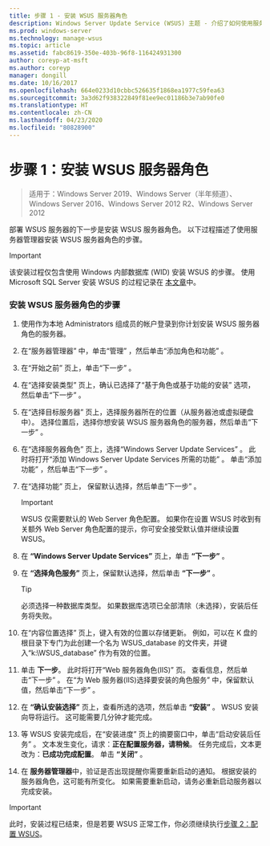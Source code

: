 ```yaml
---
title: 步骤 1 - 安装 WSUS 服务器角色
description: Windows Server Update Service (WSUS) 主题 - 介绍了如何使用服务器管理器安装服务器角色
ms.prod: windows-server
ms.technology: manage-wsus
ms.topic: article
ms.assetid: fabc8619-350e-403b-96f8-116424931300
author: coreyp-at-msft
ms.author: coreyp
manager: dongill
ms.date: 10/16/2017
ms.openlocfilehash: 664e0233d10cbbc526635f1868ea1977c59fea63
ms.sourcegitcommit: 3a3d62f938322849f81ee9ec01186b3e7ab90fe0
ms.translationtype: HT
ms.contentlocale: zh-CN
ms.lasthandoff: 04/23/2020
ms.locfileid: "80828900"
---
```

# <a name="step-1-install-the-wsus-server-role"></a>步骤 1：安装 WSUS 服务器角色

>适用于：Windows Server 2019、Windows Server（半年频道）、Windows Server 2016、Windows Server 2012 R2、Windows Server 2012

部署 WSUS 服务器的下一步是安装 WSUS 服务器角色。 以下过程描述了使用服务器管理器安装 WSUS 服务器角色的步骤。

> [!IMPORTANT]
> 该安装过程仅包含使用 Windows 内部数据库 (WID) 安装 WSUS 的步骤。 使用 Microsoft SQL Server 安装 WSUS 的过程记录在 [本文章](https://social.technet.microsoft.com/wiki/contents/articles/10020.installing-wsus-server-role-on-windows-server-2012-with-microsoft-sql-database.aspx)中。

### <a name="to-install-the-wsus-server-role"></a>安装 WSUS 服务器角色的步骤

1.  使用作为本地 Administrators 组成员的帐户登录到你计划安装 WSUS 服务器角色的服务器。

2.  在“服务器管理器”  中，单击“管理”  ，然后单击“添加角色和功能”  。

3.  在“开始之前”  页上，单击“下一步”  。

4.  在“选择安装类型”  页上，确认已选择了“基于角色或基于功能的安装”  选项，然后单击“下一步”  。

5.  在“选择目标服务器”  页上，选择服务器所在的位置（从服务器池或虚拟硬盘中）。 选择位置后，选择你想安装 WSUS 服务器角色的服务器，然后单击“下一步”  。

6.  在“选择服务器角色”  页上，选择“Windows Server Update Services”  。  此时将打开“添加 Windows Server Update Services 所需的功能”  。 单击“添加功能”  ，然后单击“下一步”  。

7.  在“选择功能”  页上， 保留默认选择，然后单击“下一步”  。

    > [!IMPORTANT]
    > WSUS 仅需要默认的 Web Server 角色配置。 如果你在设置 WSUS 时收到有关额外 Web Server 角色配置的提示，你可安全接受默认值并继续设置 WSUS。

8.  在 **“Windows Server Update Services”** 页上，单击 **“下一步”** 。

9. 在 **“选择角色服务”** 页上，保留默认选择，然后单击 **“下一步”** 。

    > [!TIP]
    > 必须选择一种数据库类型。 如果数据库选项已全部清除（未选择），安装后任务将失败。

10. 在“内容位置选择”  页上，键入有效的位置以存储更新。 例如，可以在 K 盘的根目录下专门为此创建一个名为 WSUS_database 的文件夹，并键入“k:\WSUS_database”  作为有效的位置。

11. 单击 **下一步**。 此时将打开“Web 服务器角色(IIS)”  页。 查看信息，然后单击“下一步”  。 在“为 Web 服务器(IIS)选择要安装的角色服务”  中，保留默认值，然后单击“下一步”  。

12. 在 **“确认安装选择”** 页上，查看所选的选项，然后单击 **“安装”** 。 WSUS 安装向导将运行。 这可能需要几分钟才能完成。

13. 等 WSUS 安装完成后，在“安装进度”  页上的摘要窗口中，单击“启动安装后任务”  。 文本发生变化，请求：**正在配置服务器，请稍候**。 任务完成后，文本更改为：**已成功完成配置**。 单击 **“关闭”** 。

14. 在 **服务器管理器**中，验证是否出现提醒你需要重新启动的通知。 根据安装的服务器角色，这可能有所变化。 如果需要重新启动，请务必重新启动服务器以完成安装。

> [!IMPORTANT]
> 此时，安装过程已结束，但是若要 WSUS 正常工作，你必须继续执行[步骤 2：配置 WSUS](2-configure-wsus.md)。

